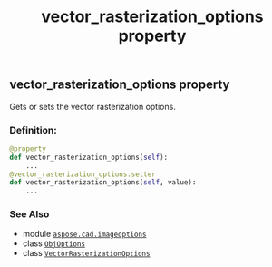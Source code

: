 ﻿---
title: vector_rasterization_options property
second_title: Aspose.CAD for Python via .NET API References
description: 
type: docs
weight: 170
url: /python-net/aspose.cad.imageoptions/objoptions/vector_rasterization_options/
is_root: false
---

## vector_rasterization_options property


Gets or sets the vector rasterization options.
### Definition:
```python
@property
def vector_rasterization_options(self):
    ...
@vector_rasterization_options.setter
def vector_rasterization_options(self, value):
    ...
```

### See Also
* module [`aspose.cad.imageoptions`](../../)
* class [`ObjOptions`](/cad/python-net/aspose.cad.imageoptions/objoptions)
* class [`VectorRasterizationOptions`](/cad/python-net/aspose.cad.imageoptions/vectorrasterizationoptions)
